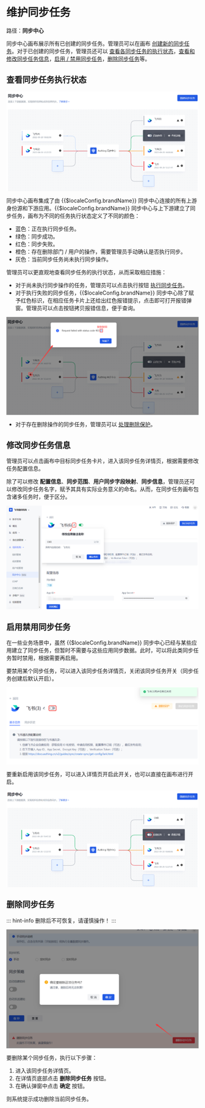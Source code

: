 # 维护同步任务

<LastUpdated/>

路径：**同步中心**

同步中心画布展示所有已创建的同步任务。管理员可以在画布 [创建新的同步任务](../sync-new/create-sync-new/README.md)。对于已创建的同步任务，管理员还可以 [查看各同步任务的执行状态](#查看同步任务执行状态)，[查看和修改同步任务信息](#修改同步任务信息)，[启用 / 禁用同步任务](#启用禁用同步任务)，[删除同步任务](#删除同步任务)等。

## 查看同步任务执行状态

<img src="./images/sync-task-colour.png" style="display:block;margin: 0 auto;">

同步中心画布集成了由 {{$localeConfig.brandName}} 同步中心连接的所有上游身份源和下游应用。{{$localeConfig.brandName}} 同步中心与上下游建立了同步任务，画布为不同的任务执行状态定义了不同的颜色：

* 蓝色：正在执行同步任务。
* 绿色：同步成功。
* 红色：同步失败。
* 橙色：存在删除部门 / 用户的操作，需要管理员手动确认是否执行同步。
* 灰色：当前同步任务尚未执行同步操作。

管理员可以更直观地查看同步任务的执行状态，从而采取相应措施：

* 对于尚未执行同步操作的任务，管理员可以点击执行按钮 [执行同步任务](../sync-new/perform-sync-new.md)。
* 对于执行失败的同步任务，{{$localeConfig.brandName}} 同步中心除了赋予红色标识，在相应任务卡片上还给出红色报错提示，点击即可打开报错弹窗。管理员可以点击按钮拷贝报错信息，便于查询。

<img src="./images/syn-task-failure-info.png" style="display:block;margin: 0 auto;">

* 对于存在删除操作的同步任务，管理员可以 [处理删除保护](../sync-new/risky-operation.md)。

## 修改同步任务信息

管理员可以点击画布中目标同步任务卡片，进入该同步任务详情页，根据需要修改任务配置信息。

除了可以修改 **配置信息**、**同步范围**、**用户同步字段映射**、**同步信息**，管理员还可以修改同步任务名字，赋予其具有实际业务意义的命名。从而，在同步任务画布包含诸多任务时，便于区分。

<img src="./images/change-sync-task-name.png" style="display:block;margin: 0 auto;">

## 启用禁用同步任务

在一些业务场景中，虽然 {{$localeConfig.brandName}} 同步中心已经与某些应用建立了同步任务，但暂时不需要与这些应用同步数据。此时，可以将此类同步任务暂时禁用，根据需要再启用。

要禁用某个同步任务，可以进入该同步任务详情页，关闭该同步任务开关（同步任务创建后默认开启）。

<img src="./images/disable-sync-task.png" style="display:block;margin: 0 auto;">

要重新启用该同步任务，可以进入详情页开启此开关，也可以直接在画布进行开启。

<img src="./images/enable-sync-task.png" style="display:block;margin: 0 auto;">

## 删除同步任务

::: hint-info
删除后不可恢复，请谨慎操作！
:::

<img src="./images/delete-sync-task.png" style="display:block;margin: 0 auto;">

要删除某个同步任务，执行以下步骤：

1. 进入该同步任务详情页。
2. 在详情页底部点击 **删除同步任务** 按钮。
3. 在确认弹窗中点击 **确定** 按钮。

则系统提示成功删除当前同步任务。